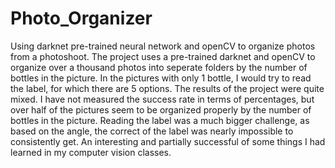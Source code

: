 # Photo_Organizer
Using darknet pre-trained neural network and openCV to organize photos from a photoshoot.
The project uses a pre-trained darknet and openCV to organize over a thousand photos into seperate folders by the number of bottles in the picture.
In the pictures with only 1 bottle, I would try to read the label, for which there are 5 options.
The results of the project were quite mixed. I have not measured the success rate in terms of percentages, but over half of the pictures seem to be organized properly by the number of bottles in the picture.
Reading the label was a much bigger challenge, as based on the angle, the correct of the label was nearly impossible to consistently get.
An interesting and partially successful of some things I had learned in my computer vision classes.

